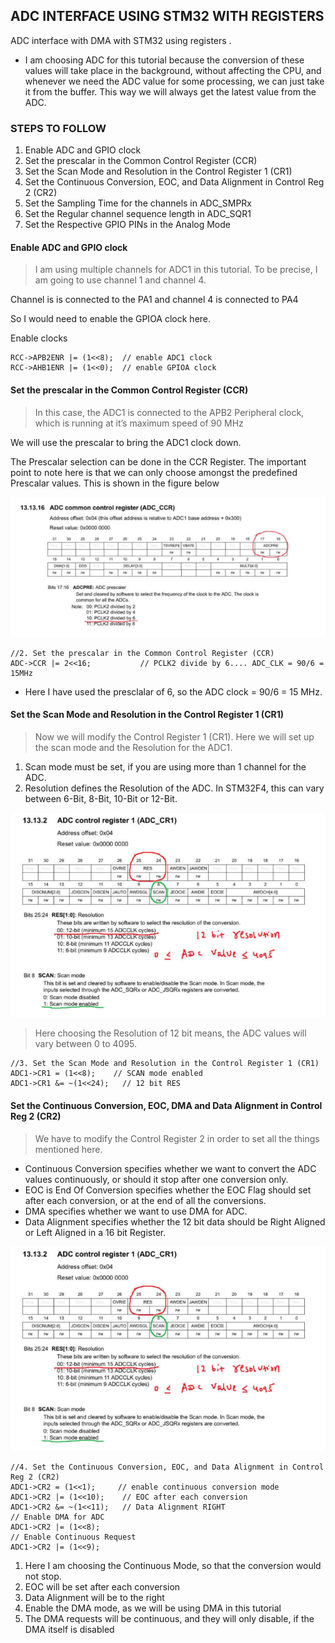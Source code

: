 ## ADC INTERFACE USING STM32 WITH REGISTERS 

ADC interface with DMA with STM32 using registers .
- I am choosing ADC for this tutorial because the conversion of these values will take place in the background, without affecting the CPU, and whenever we need the ADC value for some processing, we can just take it from the buffer.
This way we will always get the latest value from the ADC.

### STEPS TO FOLLOW 

1. Enable ADC and GPIO clock
2. Set the prescalar in the Common Control Register (CCR)
3. Set the Scan Mode and Resolution in the Control Register 1 (CR1)
4. Set the Continuous Conversion, EOC, and Data Alignment in Control Reg 2 (CR2)
5. Set the Sampling Time for the channels in ADC_SMPRx
6. Set the Regular channel sequence length in ADC_SQR1
7. Set the Respective GPIO PINs in the Analog Mode



####  Enable ADC and GPIO clock 

> I am using multiple channels for ADC1 in this tutorial. To be precise, I am going to use channel 1 and channel 4.

Channel is is connected to the PA1 and channel 4 is connected to PA4

So I would need to enable the GPIOA clock here.

Enable clocks

```
RCC->APB2ENR |= (1<<8);  // enable ADC1 clock
RCC->AHB1ENR |= (1<<0);  // enable GPIOA clock
```

#### Set the prescalar in the Common Control Register (CCR)

> In this case, the ADC1 is connected to the APB2 Peripheral clock, which is running at it’s maximum speed of 90 MHz

We will use the prescalar to bring the ADC1 clock down.

The Prescalar selection can be done in the CCR Register. The important point to note here is that we can only choose amongst the predefined Prescalar values. This is shown in the figure below

![Screenshot](images/CCR.png)

```
//2. Set the prescalar in the Common Control Register (CCR)	
ADC->CCR |= 2<<16;  		 // PCLK2 divide by 6.... ADC_CLK = 90/6 = 15MHz
```

- Here I have used the presclalar of 6, so the ADC clock = 90/6 = 15 MHz.


#### Set the Scan Mode and Resolution in the Control Register 1 (CR1) 

> Now we will modify the Control Register 1 (CR1). Here we will set up the scan mode and the Resolution for the ADC1.

1. Scan mode must be set, if you are using more than 1 channel for the ADC.
2. Resolution defines the Resolution of the ADC. In STM32F4, this can vary between 6-Bit, 8-Bit, 10-Bit or 12-Bit.

![Screenshot](images/CR1.png)

> Here choosing the Resolution of 12 bit means, the ADC values will vary between 0 to 4095.

```
//3. Set the Scan Mode and Resolution in the Control Register 1 (CR1)	
ADC1->CR1 = (1<<8);    // SCAN mode enabled
ADC1->CR1 &= ~(1<<24);   // 12 bit RES
```
#### Set the Continuous Conversion, EOC, DMA and Data Alignment in Control Reg 2 (CR2)

> We have to modify the Control Register 2 in order to set all the things mentioned here.

- Continuous Conversion specifies whether we want to convert the ADC values continuously, or should it stop after one conversion only.
- EOC is End Of Conversion specifies whether the EOC Flag should set after each conversion, or at the end of all the conversions.
- DMA specifies whether we want to use DMA for ADC.
- Data Alignment specifies whether the 12 bit data should be Right Aligned or Left Aligned in a 16 bit Register.

![Screenshot](images/CR1.png)

```
//4. Set the Continuous Conversion, EOC, and Data Alignment in Control Reg 2 (CR2)
ADC1->CR2 = (1<<1);     // enable continuous conversion mode
ADC1->CR2 |= (1<<10);    // EOC after each conversion
ADC1->CR2 &= ~(1<<11);   // Data Alignment RIGHT
// Enable DMA for ADC
ADC1->CR2 |= (1<<8);
// Enable Continuous Request
ADC1->CR2 |= (1<<9);
```

1. Here I am choosing the Continuous Mode, so that the conversion would not stop.
2. EOC will be set after each conversion
3. Data Alignment will be to the right
4. Enable the DMA mode, as we will be using DMA in this tutorial
5. The DMA requests will be continuous, and they will only disable, if the DMA itself is disabled



